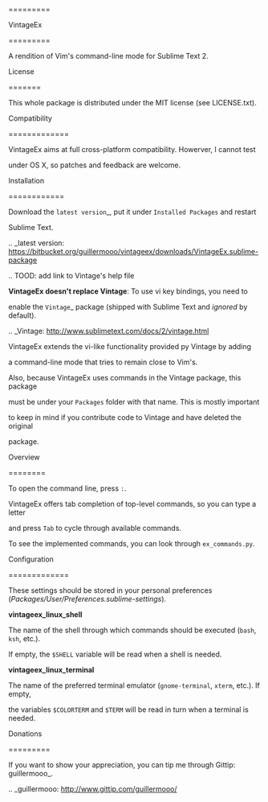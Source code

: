 =========
VintageEx
=========

A rendition of Vim's command-line mode for Sublime Text 2.

License
=======

This whole package is distributed under the MIT license (see LICENSE.txt).

Compatibility
=============

VintageEx aims at full cross-platform compatibility. Howerver, I cannot test
under OS X, so patches and feedback are welcome.

Installation
============

Download the `latest version`_, put it under ``Installed Packages`` and restart
Sublime Text.

.. _latest version: https://bitbucket.org/guillermooo/vintageex/downloads/VintageEx.sublime-package
.. TOOD: add link to Vintage's help file

**VintageEx doesn't replace Vintage**: To use vi key bindings, you need to
enable the `Vintage`_ package (shipped with Sublime Text and *ignored* by default).

.. _Vintage: http://www.sublimetext.com/docs/2/vintage.html

VintageEx extends the vi-like functionality provided py Vintage by adding
a command-line mode that tries to remain close to Vim's.

Also, because VintageEx uses commands in the Vintage package, this package
must be under your ``Packages`` folder with that name. This is mostly important
to keep in mind if you contribute code to Vintage and have deleted the original
package.

Overview
========

To open the command line, press ``:``.

VintageEx offers tab completion of top-level commands, so you can type a letter
and press `Tab` to cycle through available commands.

To see the implemented commands, you can look through ``ex_commands.py``.

Configuration
=============

These settings should be stored in your personal preferences (*Packages/User/Preferences.sublime-settings*).

**vintageex_linux_shell** 

The name of the shell through which commands should be executed (``bash``, ``ksh``, etc.).
If empty, the ``$SHELL`` variable will be read when a shell is needed.

**vintageex_linux_terminal**

The name of the preferred terminal emulator (``gnome-terminal``, ``xterm``, etc.). If empty,
the variables ``$COLORTERM`` and ``$TERM`` will be read in turn when a terminal is needed.

Donations
=========

If you want to show your appreciation, you can tip me through Gittip: guillermooo_.

.. _guillermooo: http://www.gittip.com/guillermooo/
